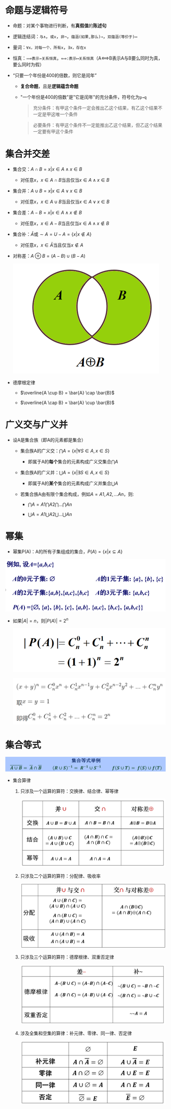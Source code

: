 # 命题与逻辑符号
* 命题：对某个事物进行判断，有**真假值**的**陈述句**

* 逻辑连结词：`与∧`，`或∨`，`非¬`，`蕴涵(如果,那么)→`，`双蕴涵(等价于)⟷`

* 量词：`∀x，对每一个、所有x`，`∃x，存在x`

* 恒真：`⟹表示→关系恒真`，`⟺:表示⟷关系恒真`（A⟺B表示A与B要么同时为真，要么同时为假）

* “只要一个年份是400的倍数，则它是闰年”
    * **复合命题**，且是**逻辑蕴含命题**

    * "一个年份是400的倍数"是"它是闰年"的充分条件，符号化为`p→q`
        > 充分条件：有甲这个条件一定会推出乙这个结果，有乙这个结果不一定是甲这唯一个条件

        > 必要条件：有甲这个条件不一定能推出乙这个结果，但乙这个结果一定要有甲这个条件

# 集合并交差
* 集合交：$A∩B={x|x∈A∧x∈B}$
    * 对任意$x$，$x∈A∩B$当且仅当$x∈A∧x∈B$

* 集合并：$A∪B={x|x∈A∨x∈B}$
    * 对任意$x$，$x∈A∪B$当且仅当$x∈A∨x∈B$

* 集合差：$A-B={x|x∈A∧x∉B}$
    * 对任意$x$，$x∈A-B$当且仅当$x∈A∧x∉B$

* 集合补：$\bar{A}$或$\sim A=U-A=\{x|x∉A\}$
    * 对任意$x$，$x∈\bar A$当且仅当$x∉A$

* 对称差：$A⊕B=(A-B)∪(B-A)$

    ![Alt text](image-126.png)    

* 德摩根定律
    * $\overline{A \cup B} = \bar{A} \cap \bar{B}$

    * $\overline{A \cap B} = \bar{A} \cup \bar{B}$ 

# 广义交与广义并
* 设A是集合族（即A的元素都是集合）
    * 集合族A的广义交：$⋂A=\{x|∀S∈A,x∈S\}$
        * 即属于A的**每个**集合的元素构成广义交集合$⋂A$
    
    * 集合族A的广义并：$⋃A=\{x|∃S∈A,x∈S\}$
        * 即属于A的**某个**集合的元素构成广义并集合$⋃A$
    
    * 若集合族A由有限个集合构成，例如$A={A1,A2,...An}$，则:
        * $⋂A=A1⋂A2⋂...⋂An$
    
        * $⋃A=A1⋃A2⋃...⋃An$

# 幂集
* 幂集P(A)：A的所有子集组成的集合，$P(A)= \{x|x⊆A\}$

![Alt text](image-127.png)    

* 如果$|A|=n$，则$|P(A)|=2^n$

    ![Alt text](image-128.png)    

    ![Alt text](image-129.png)    

# 集合等式
![Alt text](image-130.png)    

* 集合算律
    1. 只涉及一个运算的算符：交换律、结合律、幂等律

        ![Alt text](image-131.png)    

    2. 只涉及二个运算的算符：分配律、吸收率

        ![Alt text](image-132.png)    

    3. 只涉及三个运算的算符：德摩根律、双重否定律

        ![Alt text](image-133.png)    

    4. 涉及全集和空集的算律：补元律、零律、同一律、否定律

        ![Alt text](image-134.png)    
